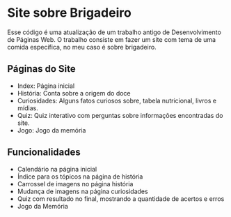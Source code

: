 # Site sobre Brigadeiro
Esse código é uma atualização de um trabalho antigo de Desenvolvimento de Páginas Web. O trabalho consiste em fazer um site com tema de uma comida específica, no meu caso é sobre brigadeiro.

## Páginas do Site
- Index: Página inicial
- História: Conta sobre a origem do doce
- Curiosidades: Alguns fatos curiosos sobre, tabela nutricional, livros e mídias.
- Quiz: Quiz interativo com perguntas sobre informações encontradas do site.
- Jogo: Jogo da memória

## Funcionalidades
- Calendário na página inicial
- Índice para os tópicos na página de história
- Carrossel de imagens no página história
- Mudança de imagens na página curiosidades
- Quiz com resultado no final, mostrando a quantidade de acertos e erros
- Jogo da Memória

